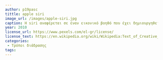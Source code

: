 ```yaml
---
author: p19pasc
tittle: apple siri
image_url: /images/apple-siri.jpg
caption: Η siri αναφέρεται σε έναν εικονικό βοηθό που έχει δημιουργηθεί από την Apple προσαρμοσμένο στις γλωσσικές συνήθειες του χρήστη. Χρησημοποιεί την φυσική γλώσσα ώστε να απαντά στα ερωτήματα του χρήστη και να πραγματοποιεί λειτουργίες που της επιβάλλονται όπως η περιήγηση στο διαδίκτυο, πραγματοποιήση κλήσης ή αποστολής μηνύματος σε μια επαφή ενώ ακόμα και η αναπαραγωγή ενός τραγουδιού. 
year: 2010
license_url: https://www.pexels.com/el-gr/license/
license_text: https://en.wikipedia.org/wiki/Wikipedia:Text_of_Creative_Commons_Attribution-ShareAlike_3.0_Unported_License
categories:
 - Τρόποι διάδρασης
tags:
---
```

